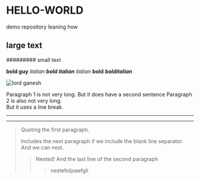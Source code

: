 # HELLO-WORLD
demo repository leaning how
## large text
######### small text

**bold guy**
*italian*
***bold italian***
_italian_
__bold__
___bolditalian___

![lord ganesh](C:\Users\S545510\Documents\GitHub\HELLO-WORLD\lordganesh.jpg)

Paragraph 1 is not very long.
But it does have a second sentence
Paragraph 2 is also not very long.<br>
But it uses a line break.

***

---
> Quoting the first paragraph.
>
>Includes the next paragraph if we include
the blank line separator.
And we can nest.
>> Nested!
And the last line of the second paragraph 
>>> nestefoljoaefgli
